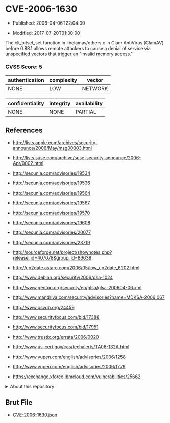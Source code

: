 # CVE-2006-1630

- Published: 2006-04-06T22:04:00

- Modified: 2017-07-20T01:30:00

The cli_bitset_set function in libclamav/others.c in Clam AntiVirus (ClamAV) before 0.88.1 allows remote attackers to cause a denial of service via unspecified vectors that trigger an "invalid memory access."

### CVSS Score: **5**

| authentication | complexity | vector |
| --- | --- | --- |
| NONE | LOW | NETWORK |

| confidentiality | integrity | availability |
| --- | --- | --- |
| NONE | NONE | PARTIAL |

## References

* http://lists.apple.com/archives/security-announce/2006/May/msg00003.html

* http://lists.suse.com/archive/suse-security-announce/2006-Apr/0002.html

* http://secunia.com/advisories/19534

* http://secunia.com/advisories/19536

* http://secunia.com/advisories/19564

* http://secunia.com/advisories/19567

* http://secunia.com/advisories/19570

* http://secunia.com/advisories/19608

* http://secunia.com/advisories/20077

* http://secunia.com/advisories/23719

* http://sourceforge.net/project/shownotes.php?release_id=407078&group_id=86638

* http://up2date.astaro.com/2006/05/low_up2date_6202.html

* http://www.debian.org/security/2006/dsa-1024

* http://www.gentoo.org/security/en/glsa/glsa-200604-06.xml

* http://www.mandriva.com/security/advisories?name=MDKSA-2006:067

* http://www.osvdb.org/24459

* http://www.securityfocus.com/bid/17388

* http://www.securityfocus.com/bid/17951

* http://www.trustix.org/errata/2006/0020

* http://www.us-cert.gov/cas/techalerts/TA06-132A.html

* http://www.vupen.com/english/advisories/2006/1258

* http://www.vupen.com/english/advisories/2006/1779

* https://exchange.xforce.ibmcloud.com/vulnerabilities/25662

<details>
<summary>About this repository</summary> 

  This repository is part of the project [Live Hack CVE](https://github.com/Live-Hack-CVE). Main website can be found [www.live-hack.org](https://www.live-hack.org) 
  
  Made by [Sn0wAlice](https://github.com/Sn0wAlice) for the people that care about security and need to have a feed of the latest CVEs. Hope you enjoy it, don't forget to star the repo and follow me on [Twitter](https://twitter.com/Sn0wAlice) and [Github](https://github.com/Sn0wAlice). And that is my [personnal website](https://www.alice-snow.me/)

  - [Home Page](https://github.com/Live-Hack-CVE)
  - [Framework](https://github.com/Live-Hack-CVE/cve-framework)
  - [CVE database](https://github.com/Live-Hack-CVE/full_database)
  - [Changelog](https://github.com/Live-Hack-CVE/Changelog)
</details>

## Brut File

* [CVE-2006-1630.json](https://raw.githubusercontent.com/Live-Hack-CVE/full_database/main/cves/2006/CVE-2006-1630.json)

